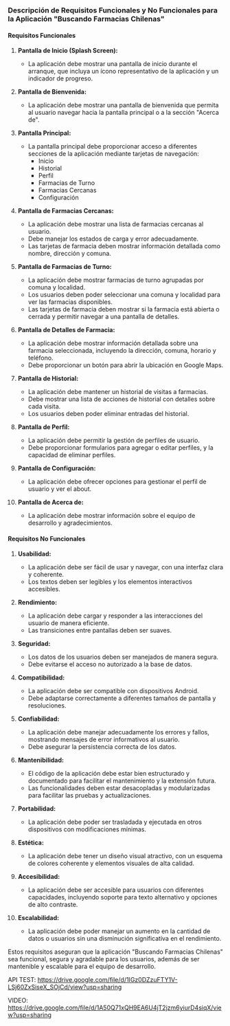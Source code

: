 ### Descripción de Requisitos Funcionales y No Funcionales para la Aplicación "Buscando Farmacias Chilenas"

#### Requisitos Funcionales

1. **Pantalla de Inicio (Splash Screen):**
   - La aplicación debe mostrar una pantalla de inicio durante el arranque, que incluya un ícono representativo de la aplicación y un indicador de progreso.

2. **Pantalla de Bienvenida:**
   - La aplicación debe mostrar una pantalla de bienvenida que permita al usuario navegar hacia la pantalla principal o a la sección "Acerca de".

3. **Pantalla Principal:**
   - La pantalla principal debe proporcionar acceso a diferentes secciones de la aplicación mediante tarjetas de navegación:
     - Inicio
     - Historial
     - Perfil
     - Farmacias de Turno
     - Farmacias Cercanas
     - Configuración

4. **Pantalla de Farmacias Cercanas:**
   - La aplicación debe mostrar una lista de farmacias cercanas al usuario.
   - Debe manejar los estados de carga y error adecuadamente.
   - Las tarjetas de farmacia deben mostrar información detallada como nombre, dirección y comuna.

5. **Pantalla de Farmacias de Turno:**
   - La aplicación debe mostrar farmacias de turno agrupadas por comuna y localidad.
   - Los usuarios deben poder seleccionar una comuna y localidad para ver las farmacias disponibles.
   - Las tarjetas de farmacia deben mostrar si la farmacia está abierta o cerrada y permitir navegar a una pantalla de detalles.

6. **Pantalla de Detalles de Farmacia:**
   - La aplicación debe mostrar información detallada sobre una farmacia seleccionada, incluyendo la dirección, comuna, horario y teléfono.
   - Debe proporcionar un botón para abrir la ubicación en Google Maps.

7. **Pantalla de Historial:**
   - La aplicación debe mantener un historial de visitas a farmacias.
   - Debe mostrar una lista de acciones de historial con detalles sobre cada visita.
   - Los usuarios deben poder eliminar entradas del historial.

8. **Pantalla de Perfil:**
   - La aplicación debe permitir la gestión de perfiles de usuario.
   - Debe proporcionar formularios para agregar o editar perfiles, y la capacidad de eliminar perfiles.

9. **Pantalla de Configuración:**
   - La aplicación debe ofrecer opciones para gestionar el perfil de usuario y ver el about.

10. **Pantalla de Acerca de:**
    - La aplicación debe mostrar información sobre el equipo de desarrollo y agradecimientos.

#### Requisitos No Funcionales

1. **Usabilidad:**
   - La aplicación debe ser fácil de usar y navegar, con una interfaz clara y coherente.
   - Los textos deben ser legibles y los elementos interactivos accesibles.

2. **Rendimiento:**
   - La aplicación debe cargar y responder a las interacciones del usuario de manera eficiente.
   - Las transiciones entre pantallas deben ser suaves.

3. **Seguridad:**
   - Los datos de los usuarios deben ser manejados de manera segura.
   - Debe evitarse el acceso no autorizado a la base de datos.

4. **Compatibilidad:**
   - La aplicación debe ser compatible con dispositivos Android.
   - Debe adaptarse correctamente a diferentes tamaños de pantalla y resoluciones.

5. **Confiabilidad:**
   - La aplicación debe manejar adecuadamente los errores y fallos, mostrando mensajes de error informativos al usuario.
   - Debe asegurar la persistencia correcta de los datos.

6. **Mantenibilidad:**
   - El código de la aplicación debe estar bien estructurado y documentado para facilitar el mantenimiento y la extensión futura.
   - Las funcionalidades deben estar desacopladas y modularizadas para facilitar las pruebas y actualizaciones.

7. **Portabilidad:**
   - La aplicación debe poder ser trasladada y ejecutada en otros dispositivos con modificaciones mínimas.

8. **Estética:**
   - La aplicación debe tener un diseño visual atractivo, con un esquema de colores coherente y elementos visuales de alta calidad.

9. **Accesibilidad:**
   - La aplicación debe ser accesible para usuarios con diferentes capacidades, incluyendo soporte para texto alternativo y opciones de alto contraste.

10. **Escalabilidad:**
    - La aplicación debe poder manejar un aumento en la cantidad de datos o usuarios sin una disminución significativa en el rendimiento.

Estos requisitos aseguran que la aplicación "Buscando Farmacias Chilenas" sea funcional, segura y agradable para los usuarios, además de ser mantenible y escalable para el equipo de desarrollo.


API TEST: https://drive.google.com/file/d/1IGz0DZzuFTY1V-LSj60ZxSiseX_SOjCd/view?usp=sharing

VIDEO: https://drive.google.com/file/d/1A50Q71xQH9EA6U4jT2jzm6yiurD4siqX/view?usp=sharing
